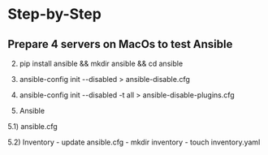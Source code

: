 # Step-by-Step

## Prepare 4 servers on MacOs to test Ansible


2) pip install ansible && mkdir ansible && cd ansible
3) ansible-config init --disabled > ansible-disable.cfg
4) ansible-config init --disabled -t all > ansible-disable-plugins.cfg

5) Ansible

5.1) ansible.cfg

5.2) Inventory
    - update ansible.cfg
    - mkdir inventory
    - touch inventory.yaml


